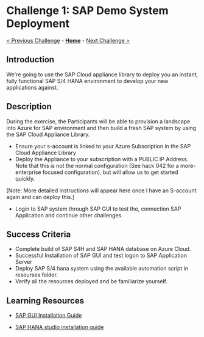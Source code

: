 # Challenge 1: SAP Demo System Deployment

[< Previous Challenge](./00-prereqs.md) - **[Home](../README.md)** - [Next Challenge >](./02-OpenAPIAndOdata.md)

## Introduction

We're going to use the SAP Cloud appliance library to deploy you an instant, fully functional SAP S/4 HANA environment to develop your new applications against. 

## Description

During the exercise, the Participants will be able to provision a landscape into Azure for SAP environment and then build a fresh SAP system by using the SAP Cloud Appliance Library. 

- Ensure your s-account is linked to your Azure Subscription in the SAP Cloud Appliance Library
- Deploy the Appliance to your subscription with a PUBLIC IP Address. Note that this is not the normal configuration (See hack 042 for a more-enterprise focused configuration), but will allow us to get started quickly.

[Note: More detailed instructions will appear here once I have an S-account again and can deploy this.]

- Login to SAP system through SAP GUI to test the, connection SAP Application and continue other challenges.

## Success Criteria

- Complete build of SAP S4H and SAP HANA database on Azure Cloud.
- Successful Installation of SAP GUI and test logon to SAP Application Server
- Deploy SAP S/4 hana system using the available automation script in resourses folder.
- Verify all the resources deployed and be familiarize yourself.

## Learning Resources

- [SAP GUI Installation Guide](https://help.sap.com/viewer/1ebe3120fd734f67afc57b979c3e2d46/760.05/en-US)

- [SAP HANA studio installation guide](https://help.sap.com/viewer/a2a49126a5c546a9864aae22c05c3d0e/2.0.01/en-US)
